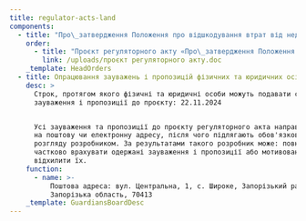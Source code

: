 ```yaml
---
title: regulator-acts-land
components:
  - title: "Про\_затвердження Положення про відшкодування втрат від недоотримання коштів за фактичне використання земельної ділянки на території Широківської сільської ради Запорізького району Запорізької області"
    order:
      - title: "Проєкт регуляторного акту «Про\_затвердження Положення про відшкодування втрат від недоотримання коштів за фактичне використання земельної ділянки на території Широківської сільської ради Запорізького району Запорізької області» (7 жовтня 2024 рік)"
        link: /uploads/проєкт регуляторного акту.doc
    _template: HeadOrders
  - title: Опрацювання зауважень і пропозицій фізичних та юридичних осіб
    desc: >
      Строк, протягом якого фізичні та юридичні особи можуть подавати свої
      зауваження і пропозиції до проєкту: 22.11.2024


      Усі зауваження та пропозиції до проєкту регуляторного акта направляється
      на поштову чи електронну адресу, після чого підлягають обов'язковому
      розгляду розробником. За результатами такого розробник може: повністю або
      частково врахувати одержані зауваження і пропозиції або мотивовано
      відхилити їх.
    function:
      - name: >-
          Поштова адреса: вул. Центральна, 1, с. Широке, Запорізький район,
          Запорізька область, 70413
    _template: GuardiansBoardDesc
---
```


